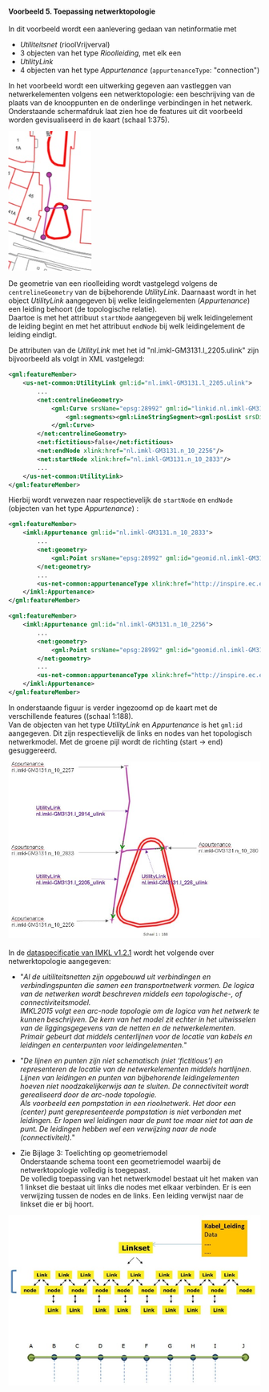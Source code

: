 ﻿#### Voorbeeld 5. Toepassing netwerktopologie

In dit voorbeeld wordt een aanlevering gedaan van netinformatie met
- _Utiliteitsnet_ (rioolVrijverval)
- 3 objecten van het type _Rioolleiding_, met elk een
- _UtilityLink_
- 4 objecten van het type _Appurtenance_ (`appurtenanceType`: "connection")

In het voorbeeld wordt een uitwerking gegeven aan vastleggen van netwerkelementen volgens een netwerktopologie: een beschrijving van de plaats van de knooppunten en de onderlinge verbindingen in het netwerk.  \
Onderstaande schermafdruk laat zien hoe de features uit dit voorbeeld worden gevisualiseerd in de kaart (schaal 1:375).

![voorbeeld_5_visualisatie1_375](../images/Voorbeeld-5-Toepassing-netwerktopologie-1-375.jpg "Voorbeeld 5. Visualisatie netwerk en knooppunten (schaal 1:375)")

De geometrie van een rioolleiding wordt vastgelegd volgens de `centrelineGeometry` van de bijbehorende _UtilityLink_. Daarnaast wordt in het object _UtilityLink_ aangegeven bij welke leidingelementen (_Appurtenance_) een leiding behoort (de topologische relatie).  \
Daartoe is met het attribuut `startNode` aangegeven bij welk leidingelement de leiding begint en met het attribuut `endNode` bij welk leidingelement de leiding eindigt.

De attributen van de _UtilityLink_ met het id "nl.imkl-GM3131.l_2205.ulink" zijn bijvoorbeeld als volgt in XML vastgelegd:
```xml
<gml:featureMember>
	<us-net-common:UtilityLink gml:id="nl.imkl-GM3131.l_2205.ulink">
		...
		<net:centrelineGeometry>
			<gml:Curve srsName="epsg:28992" gml:id="linkid.nl.imkl-GM3131.l_2205.ulink">
				<gml:segments><gml:LineStringSegment><gml:posList srsDimension="2">167465.393 441015.684 167463.570 441002.500</gml:posList></gml:LineStringSegment></gml:segments>
			</gml:Curve>
		</net:centrelineGeometry>
		<net:fictitious>false</net:fictitious>
		<net:endNode xlink:href="nl.imkl-GM3131.n_10_2256"/>
		<net:startNode xlink:href="nl.imkl-GM3131.n_10_2833"/>
		...
	</us-net-common:UtilityLink>
</gml:featureMember>
```

Hierbij wordt verwezen naar respectievelijk de `startNode` en `endNode` (objecten van het type _Appurtenance_) :
```xml
<gml:featureMember>
	<imkl:Appurtenance gml:id="nl.imkl-GM3131.n_10_2833">
		...
		<net:geometry>
			<gml:Point srsName="epsg:28992" gml:id="geomid.nl.imkl-GM3131.n_10_2833"> <gml:pos srsDimension="2">167465.393 441015.684</gml:pos></gml:Point>
		</net:geometry>
		...
		<us-net-common:appurtenanceType xlink:href="http://inspire.ec.europa.eu/codelist/SewerAppurtenanceTypeValue/connection"/>
	</imkl:Appurtenance>
</gml:featureMember>
```
```xml
<gml:featureMember>
	<imkl:Appurtenance gml:id="nl.imkl-GM3131.n_10_2256">
		...
		<net:geometry>
			<gml:Point srsName="epsg:28992" gml:id="geomid.nl.imkl-GM3131.n_10_2256"> <gml:pos srsDimension="2">167463.570 441002.500</gml:pos></gml:Point>
		</net:geometry>
		...
		<us-net-common:appurtenanceType xlink:href="http://inspire.ec.europa.eu/codelist/SewerAppurtenanceTypeValue/connection"/>
	</imkl:Appurtenance>
</gml:featureMember>
```

In onderstaande figuur is verder ingezoomd op de kaart met de verschillende features ((schaal 1:188).  \
Van de objecten van het type _UtilityLink_ en _Appurtenance_ is het `gml:id` aangegeven. Dit zijn respectievelijk de links en nodes van het topologisch netwerkmodel. Met de groene pijl wordt de richting (start -> end) gesuggereerd.

![voorbeeld_5_toepassing_netwerktopologie_IMKL_188](../images/Voorbeeld-5-Toepassing-netwerktopologie-1-188-IMKL.jpg "Voorbeeld 5. Toepassing netwerktopologie (schaal 1:188)")
<br>
<br>
In de [dataspecificatie van IMKL v1.2.1](https://github.com/Geonovum/imkl2015/blob/master/informatiemodel/1.2.1/IMKL2015_Dataspecificatie_1.2.1.pdf) wordt het volgende over netwerktopologie aangegeven:

- "_Al de uitiliteitsnetten zijn opgebouwd uit verbindingen en verbindingspunten die samen een
transportnetwerk vormen. De logica van de netwerken wordt beschreven middels een topologische-, of
connectiviteitsmodel.  \
IMKL2015 volgt een arc-node topologie om de logica van het netwerk te kunnen
beschrijven. De kern van het model zit echter in het uitwisselen van de liggingsgegevens van de netten en
de netwerkelementen. Primair gebeurt dat middels centerlijnen voor de locatie van kabels en leidingen en
centerpunten voor leidingelementen._"

- "_De lijnen en punten zijn niet schematisch (niet ‘fictitious’) en representeren de locatie van
de netwerkelementen middels hartlijnen. Lijnen van leidingen en punten van bijbehorende
leidingelementen hoeven niet noodzakelijkerwijs aan te sluiten. De connectiviteit wordt gerealiseerd door
de arc-node topologie.  \
Als voorbeeld een pompstation in een rioolnetwerk. Het door een (center) punt
gerepresenteerde pompstation is niet verbonden met leidingen. Er lopen wel leidingen naar de punt toe
maar niet tot aan de punt. De leidingen hebben wel een verwijzing naar de node (connectiviteit)._"

- Zie Bijlage 3: Toelichting op geometriemodel  \
Onderstaande schema toont een geometriemodel waarbij de netwerktopologie volledig is toegepast.  \
De volledig toepassing van het netwerkmodel bestaat uit het maken van 1 linkset die bestaat uit links die
nodes met elkaar verbinden. Er is een verwijzing tussen de nodes en de links. Een leiding verwijst naar de
linkset die er bij hoort.

![IMKLv1.2.1_dataspecificatie_toepassing_netwerktopologie](../images/Voorbeeld-5-IMKL2015-Dataspecificatie-schema-netwerktopologie.jpg "IMKL v1.2.1 Dataspecificatie, toepassing netwerktopologie")
